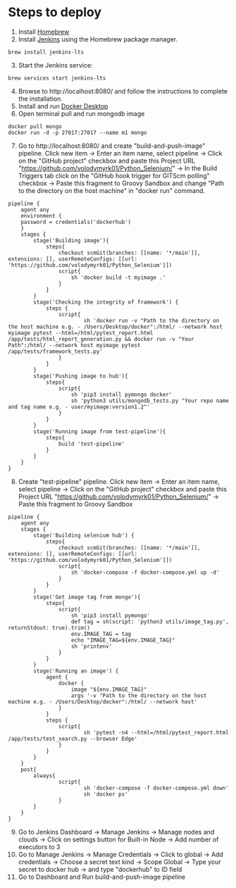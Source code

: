# Steps to deploy
1. Install [Homebrew](https://brew.sh/)
2. Install [Jenkins](https://www.jenkins.io/download/lts/macos/) using the Homebrew package manager.
```
brew install jenkins-lts
```
3. Start the Jenkins service:
```
brew services start jenkins-lts
```
4. Browse to http://localhost:8080/ and follow the instructions to complete the installation.
5. Install and run [Docker Desktop](https://docs.docker.com/desktop/install/mac-install/)
6. Open terminal pull and run mongodb image
```
docker pull mongo
docker run -d -p 27017:27017 --name m1 mongo
```
7. Go to http://localhost:8080/ and create "build-and-push-image" pipeline. Click new item -> Enter an item name, select pipeline -> Click on the "GitHub project" checkbox and paste this Project URL "https://github.com/volodymyrk01/Python_Selenium/" -> In the Build Triggers tab click on the "GitHub hook trigger for GITScm polling" checkbox -> Paste this fragment to Groovy Sandbox and change "Path to the directory on the host machine" in "docker run" command.
```
pipeline {
    agent any
    environment {
    password = credentials('dockerhub')
    }
    stages {
        stage('Building image'){
            steps{
                checkout scmGit(branches: [[name: '*/main']], extensions: [], userRemoteConfigs: [[url: 'https://github.com/volodymyrk01/Python_Selenium']])
                script{
                    sh 'docker build -t myimage .'
                }
            }
        }
        stage('Checking the integrity of framework') {
            steps {
                script{
                        sh 'docker run -v "Path to the directory on the host machine e.g. - /Users/Desktop/docker":/html/ --network host myimage pytest --html=/html/pytest_report.html /app/tests/html_report_generation.py && docker run -v "Your Path":/html/ --network host myimage pytest /app/tests/framework_tests.py'
                }
            }
        }
        stage('Pushing image to hub'){
            steps{
                script{
                    sh 'pip3 install pymongo docker'
                    sh 'python3 utils/mongodb_tests.py "Your repo name and tag name e.g. - user/myimage:version1.2"'
                }
            }
        }
        stage('Running image from test-pipeline'){
            steps{
                build 'test-pipeline'
            }
        }
    }
}
```
8. Create "test-pipeline" pipeline. Click new item -> Enter an item name, select pipeline -> Click on the "GitHub project" checkbox and paste this Project URL "https://github.com/volodymyrk01/Python_Selenium/" -> Paste this fragment to Groovy Sandbox
```
pipeline {
    agent any
    stages {
        stage('Building selenium hub') {
            steps{
                checkout scmGit(branches: [[name: '*/main']], extensions: [], userRemoteConfigs: [[url: 'https://github.com/volodymyrk01/Python_Selenium']])
                script{
                    sh 'docker-compose -f docker-compose.yml up -d'
                }
            }
        }
        stage('Get image tag from mongo'){
            steps{
                script{
                    sh 'pip3 install pymongo'
                    def tag = sh(script: 'python3 utils/image_tag.py', returnStdout: true).trim()
                    env.IMAGE_TAG = tag
                    echo "IMAGE_TAG=${env.IMAGE_TAG}"
                    sh 'printenv'
                }
            }
        }
        stage('Running an image') {
            agent {
                docker {
                    image "${env.IMAGE_TAG}"
                    args '-v "Path to the directory on the host machine e.g. - /Users/Desktop/docker":/html/ --network host'
                }
            } 
            steps {
                script{
                        sh 'pytest -n4 --html=/html/pytest_report.html /app/tests/test_search.py --browser Edge'
                }
            }
        }
    }
    post{
        always{
                script{
                        sh 'docker-compose -f docker-compose.yml down'
                        sh 'docker ps'
                }
        }
    }
}
```
9. Go to Jenkins Dashboard -> Manage Jenkins -> Manage nodes and clouds -> Click on settings button for Built-in Node -> Add number of executors to 3
10. Go to Manage Jenkins -> Manage Credentials -> Click to global -> Add credentials -> Choose a secret text kind -> Scope Global -> Type your secret to docker hub -> and type "dockerhub" to ID field
11. Go to Dashboard and Run build-and-push-image pipeline

